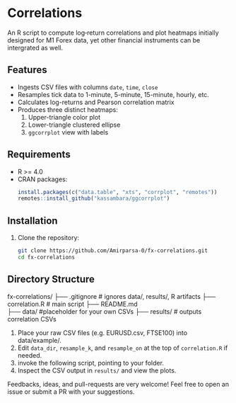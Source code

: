 # Correlations

An R script to compute log‐return correlations and plot heatmaps initially designed for M1 Forex data, yet other financial instruments can be intergrated as well.

## Features

- Ingests CSV files with columns `date`, `time`, `close`  
- Resamples tick data to 1-minute, 5-minute, 15-minute, hourly, etc.  
- Calculates log-returns and Pearson correlation matrix  
- Produces three distinct heatmaps:  
  1. Upper-triangle color plot  
  2. Lower-triangle clustered ellipse  
  3. `ggcorrplot` view with labels  

## Requirements

- R >= 4.0  
- CRAN packages:
  ```r
  install.packages(c("data.table", "xts", "corrplot", "remotes"))
  remotes::install_github("kassambara/ggcorrplot")


## Installation

1. Clone the repository:  
   ```bash
   git clone https://github.com/Amirparsa-0/fx-correlations.git
   cd fx-correlations

   
## Directory Structure

fx-correlations/
├── .gitignore      # ignores data/, results/, R artifacts
├── correlation.R   # main script
├── README.md       
├── data/           #placeholder for your own CSVs
├── results/        # outputs correlation CSVs


1. Place your raw CSV files (e.g. EURUSD.csv, FTSE100) into data/example/. 
2. Edit `data_dir`, `resample_k`, and `resample_on` at the top of `correlation.R` if needed.  
3. invoke the following script, pointing to your folder.  
4. Inspect the CSV output in `results/` and view the plots.

Feedbacks, ideas, and pull-requests are very welcome! Feel free to open an issue or submit a PR with your suggestions.
